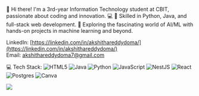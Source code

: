 👋 Hi there!
I'm a 3rd-year Information Technology student at CBIT, passionate about coding and innovation. 💻
🔹 Skilled in Python, Java, and full-stack web development.
🔹 Exploring the fascinating world of AI/ML with hands-on projects in machine learning and beyond.

LinkedIn: [https://linkedin.com/in/akshithareddydoma/](https://linkedin.com/in/akshithareddydoma/)  
Email: [akshithareddydoma7@gmail.com](mailto:akshithareddydoma7@gmail.com)



💻 Tech Stack:
![HTML5](https://img.shields.io/badge/html5-%23E34F26.svg?style=flat&logo=html5&logoColor=white) ![Java](https://img.shields.io/badge/java-%23ED8B00.svg?style=flat&logo=openjdk&logoColor=white) ![Python](https://img.shields.io/badge/python-3670A0?style=flat&logo=python&logoColor=ffdd54) ![JavaScript](https://img.shields.io/badge/javascript-%23323330.svg?style=flat&logo=javascript&logoColor=%23F7DF1E) ![NestJS](https://img.shields.io/badge/nestjs-%23E0234E.svg?style=flat&logo=nestjs&logoColor=white) ![React](https://img.shields.io/badge/react-%2320232a.svg?style=flat&logo=react&logoColor=%2361DAFB) ![Postgres](https://img.shields.io/badge/postgres-%23316192.svg?style=flat&logo=postgresql&logoColor=white) ![Canva](https://img.shields.io/badge/Canva-%2300C4CC.svg?style=flat&logo=Canva&logoColor=white)

![](https://github-readme-stats.vercel.app/api/top-langs/?username=Domaakshithareddy&theme=tokyonight&hide_border=false&include_all_commits=false&count_private=false&layout=compact)
